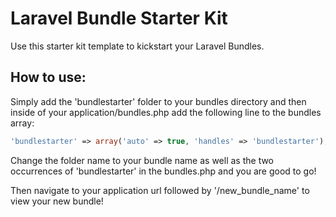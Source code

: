 Laravel Bundle Starter Kit
========

Use this starter kit template to kickstart your Laravel Bundles.	

## How to use:

Simply add the 'bundlestarter' folder to your bundles directory and then inside of your application/bundles.php add the following line to the bundles array:

```php
'bundlestarter' => array('auto' => true, 'handles' => 'bundlestarter'),
```

Change the folder name to your bundle name as well as the two occurrences of 'bundlestarter' in the bundles.php and you are good to go!

Then navigate to your application url followed by '/new_bundle_name' to view your new bundle!